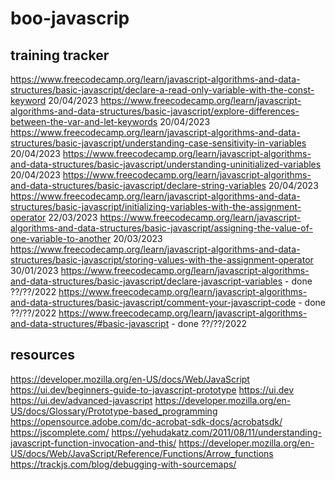 # boo-javascrip
## training tracker
https://www.freecodecamp.org/learn/javascript-algorithms-and-data-structures/basic-javascript/declare-a-read-only-variable-with-the-const-keyword 20/04/2023
https://www.freecodecamp.org/learn/javascript-algorithms-and-data-structures/basic-javascript/explore-differences-between-the-var-and-let-keywords 20/04/2023
https://www.freecodecamp.org/learn/javascript-algorithms-and-data-structures/basic-javascript/understanding-case-sensitivity-in-variables 20/04/2023
https://www.freecodecamp.org/learn/javascript-algorithms-and-data-structures/basic-javascript/understanding-uninitialized-variables 20/04/2023
https://www.freecodecamp.org/learn/javascript-algorithms-and-data-structures/basic-javascript/declare-string-variables 20/04/2023
https://www.freecodecamp.org/learn/javascript-algorithms-and-data-structures/basic-javascript/initializing-variables-with-the-assignment-operator 22/03/2023
https://www.freecodecamp.org/learn/javascript-algorithms-and-data-structures/basic-javascript/assigning-the-value-of-one-variable-to-another 20/03/2023
https://www.freecodecamp.org/learn/javascript-algorithms-and-data-structures/basic-javascript/storing-values-with-the-assignment-operator  30/01/2023
https://www.freecodecamp.org/learn/javascript-algorithms-and-data-structures/basic-javascript/declare-javascript-variables - done ??/??/2022
https://www.freecodecamp.org/learn/javascript-algorithms-and-data-structures/basic-javascript/comment-your-javascript-code - done ??/??/2022
https://www.freecodecamp.org/learn/javascript-algorithms-and-data-structures/#basic-javascript  - done ??/??/2022

## resources
https://developer.mozilla.org/en-US/docs/Web/JavaScript
https://ui.dev/beginners-guide-to-javascript-prototype
https://ui.dev
https://ui.dev/advanced-javascript
https://developer.mozilla.org/en-US/docs/Glossary/Prototype-based_programming
https://opensource.adobe.com/dc-acrobat-sdk-docs/acrobatsdk/
https://jscomplete.com/
https://yehudakatz.com/2011/08/11/understanding-javascript-function-invocation-and-this/
https://developer.mozilla.org/en-US/docs/Web/JavaScript/Reference/Functions/Arrow_functions
https://trackjs.com/blog/debugging-with-sourcemaps/